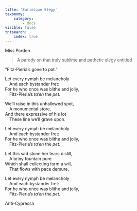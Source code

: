 ```yaml
---
title: 'Burlesque Elegy'
taxonomy:
    category:
        - docs
visible: false
tntsearch:
    index: true
---
```


<div class="author">Miss Porden</div>

> A parody on that truly sublime and pathetic elegy entitled  
  
<span class="title">“Fitz-Pieria’s gone to pot.”  </span>
  
Let every nymph be melancholy  
&emsp;And each bystander fret:  
For he who once was blithe and jolly,  
&emsp;Fitz-Pieria’s *ta’en* the *pet.*  
  
We’ll raise in this unhallowed spot,  
&emsp;A monumental store,  
And there expressive of his lot  
&emsp;These line we’ll grave upon.  
  
Let every nymph be melancholy  
&emsp;And each bystander fret:  
For he who once was blithe and jolly,  
&emsp;Fitz-Pieria’s *ta’en* the *pet.*  
  
Let this sad stone her tears distill,  
&emsp;A briny fountain pure  
Which shall collecting form a will,  
&emsp;That flows with pace demure.  
  
Let every nymph be melancholy  
&emsp;And each bystander fret:  
For he who once was blithe and jolly,  
&emsp;Fitz-Pieria’s *ta’en* the *pet.*  
  
Anti-Cypressa